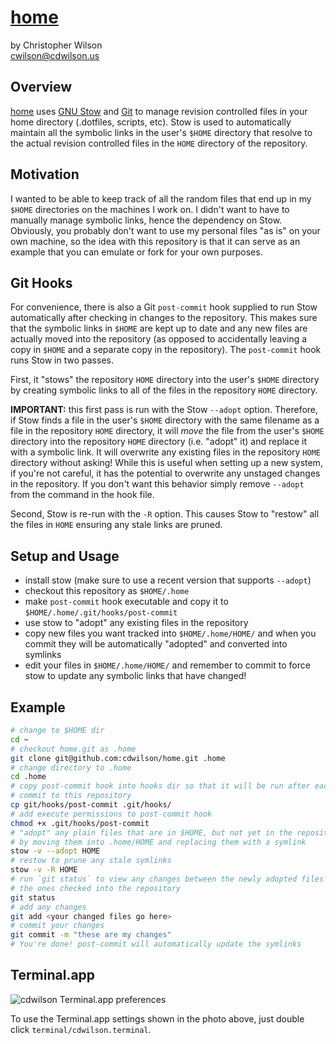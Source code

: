 [home]
====

by Christopher Wilson  
<cwilson@cdwilson.us>


Overview
--------

[home] uses [GNU Stow] and [Git] to manage revision controlled files in your
home directory (.dotfiles, scripts, etc). Stow is used to automatically
maintain all the symbolic links in the user's `$HOME` directory that resolve
to the actual revision controlled files in the `HOME` directory of the
repository.


Motivation
----------

I wanted to be able to keep track of all the random files that end up in my
`$HOME` directories on the machines I work on. I didn't want to have to
manually manage symbolic links, hence the dependency on Stow. Obviously, you
probably don't want to use my personal files "as is" on your own machine, so
the idea with this repository is that it can serve as an example that you can
emulate or fork for your own purposes.


Git Hooks
---------

For convenience, there is also a Git `post-commit` hook supplied to run Stow
automatically after checking in changes to the repository. This makes sure
that the symbolic links in `$HOME` are kept up to date and any new files are
actually moved into the repository (as opposed to accidentally leaving a copy
in `$HOME` and a separate copy in the repository). The `post-commit` hook runs
Stow in two passes.

First, it "stows" the repository `HOME` directory into the user's `$HOME`
directory by creating symbolic links to all of the files in the repository
`HOME` directory.

**IMPORTANT:** this first pass is run with the Stow `--adopt` option. Therefore,
if Stow finds a file in the user's `$HOME` directory with the same filename as
a file in the repository `HOME` directory, it will *move* the file from the
user's `$HOME` directory into the repository `HOME` directory (i.e. "adopt"
it) and replace it with a symbolic link. It will overwrite any existing files
in the repository `HOME` directory without asking! While this is useful when
setting up a new system, if you're not careful, it has the potential to
overwrite any unstaged changes in the repository. If you don't want this
behavior simply remove `--adopt` from the command in the hook file.

Second, Stow is re-run with the `-R` option. This causes Stow to
"restow" all the files in `HOME` ensuring any stale links are pruned.


Setup and Usage
---------------

* install stow (make sure to use a recent version that supports `--adopt`)
* checkout this repository as `$HOME/.home`
* make `post-commit` hook executable and copy it to `$HOME/.home/.git/hooks/post-commit`
* use stow to "adopt" any existing files in the repository
* copy new files you want tracked into `$HOME/.home/HOME/` and when you commit
  they will be automatically "adopted" and converted into symlinks
* edit your files in `$HOME/.home/HOME/` and remember to commit to force stow
  to update any symbolic links that have changed!


Example
-------

```bash
# change to $HOME dir
cd ~
# checkout home.git as .home
git clone git@github.com:cdwilson/home.git .home
# change directory to .home
cd .home
# copy post-commit hook into hooks dir so that it will be run after each
# commit to this repository
cp git/hooks/post-commit .git/hooks/
# add execute permissions to post-commit hook
chmod +x .git/hooks/post-commit
# "adopt" any plain files that are in $HOME, but not yet in the repository,
# by moving them into .home/HOME and replacing them with a symlink
stow -v --adopt HOME
# restow to prune any stale symlinks
stow -v -R HOME
# run `git status` to view any changes between the newly adopted files and
# the ones checked into the repository
git status
# add any changes
git add <your changed files go here>
# commit your changes
git commit -m "these are my changes"
# You're done! post-commit will automatically update the symlinks
```

Terminal.app
------------

![][cdwilson.terminal]

To use the Terminal.app settings shown in the photo above, just double click `terminal/cdwilson.terminal`.


[home]: http://github.com/cdwilson/home
[GNU Stow]: http://www.gnu.org/software/stow/
[Git]: http://git-scm.com/
[cdwilson.terminal]: doc/images/cdwilson.terminal.png "cdwilson Terminal.app preferences"